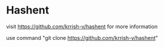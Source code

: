 # Hashent ##

visit https://github.com/krrish-v/hashent for more information

use command "git clone https://github.com/krrish-v/hashent"

